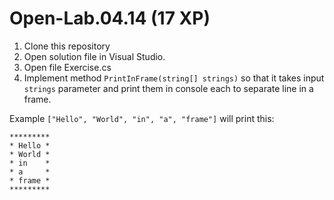 # Open-Lab.04.14 (17 XP)

1. Clone this repository
2. Open solution file in Visual Studio.
3. Open file Exercise.cs
4. Implement method `PrintInFrame(string[] strings)` so that it takes input `strings` parameter and print them in console each to separate line in a frame. 

Example `["Hello", "World", "in", "a", "frame"]` will print this:
````
*********  
* Hello *  
* World *  
* in    *  
* a     *  
* frame *  
*********  
````
